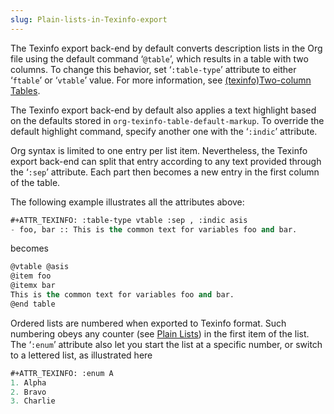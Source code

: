 ```yaml
---
slug: Plain-lists-in-Texinfo-export
---
```


The Texinfo export back-end by default converts description lists in the Org file using the default command ‘`@table`’, which results in a table with two columns. To change this behavior, set ‘`:table-type`’ attribute to either ‘`ftable`’ or ‘`vtable`’ value. For more information, see [(texinfo)Two-column Tables](https://www.gnu.org/software/texinfo/manual/texinfo/texinfo.html#Two_002dcolumn-Tables).

The Texinfo export back-end by default also applies a text highlight based on the defaults stored in `org-texinfo-table-default-markup`. To override the default highlight command, specify another one with the ‘`:indic`’ attribute.

Org syntax is limited to one entry per list item. Nevertheless, the Texinfo export back-end can split that entry according to any text provided through the ‘`:sep`’ attribute. Each part then becomes a new entry in the first column of the table.

The following example illustrates all the attributes above:

```lisp
#+ATTR_TEXINFO: :table-type vtable :sep , :indic asis
- foo, bar :: This is the common text for variables foo and bar.
```

becomes

```lisp
@vtable @asis
@item foo
@itemx bar
This is the common text for variables foo and bar.
@end table
```

Ordered lists are numbered when exported to Texinfo format. Such numbering obeys any counter (see [Plain Lists](/docs/org/Plain-Lists)) in the first item of the list. The ‘`:enum`’ attribute also let you start the list at a specific number, or switch to a lettered list, as illustrated here

```lisp
#+ATTR_TEXINFO: :enum A
1. Alpha
2. Bravo
3. Charlie
```
